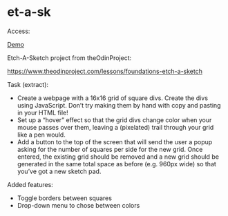 # et-a-sk
Access:

[Demo](https://julianeichen.github.io/et-a-sk/)

Etch-A-Sketch project from theOdinProject:

https://www.theodinproject.com/lessons/foundations-etch-a-sketch

Task (extract):

- Create a webpage with a 16x16 grid of square divs. Create the divs using JavaScript. Don’t try making them by hand with copy and pasting in your HTML file!
- Set up a “hover” effect so that the grid divs change color when your mouse passes over them, leaving a (pixelated) trail through your grid like a pen would. 
- Add a button to the top of the screen that will send the user a popup asking for the number of squares per side for the new grid. Once entered, the existing grid should be removed and a new grid should be generated in the same total space as before (e.g. 960px wide) so that you’ve got a new sketch pad.

Added features:
- Toggle borders between squares
- Drop-down menu to chose between colors


